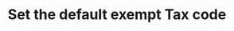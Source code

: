 ---
title: "Set the default exempt Tax code"
name: "sourcemeta_apifact_omniaccounts"
key: "param_default_tax_code_exempt"
description: "Order setting: Default tax code to use for line items with tax line code 'exempt' (Remove to use tax codes already set on customer in Omni)"
user_friendly_description: "The default tax code used for line items that do not require tax"
default: "0"
values: []
tags: [sourcemeta,apifact,omniaccounts,omni-accounts]
type: "meta"
process: "orders"
headless: true
---